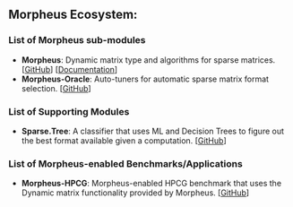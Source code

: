 ## Morpheus Ecosystem:

### List of Morpheus sub-modules
- **Morpheus**: Dynamic matrix type and algorithms for sparse matrices. [[GitHub](https://github.com/morpheus-org/morpheus)] [[Documentation](https://morpheus-org.github.io/morpheus)]
- **Morpheus-Oracle**: Auto-tuners for automatic sparse matrix format selection. [[GitHub](https://github.com/morpheus-org/morpheus-oracle)] 

### List of Supporting Modules
- **Sparse.Tree**: A classifier that uses ML and Decision Trees to figure out the best format available given a computation. [[GitHub](https://github.com/morpheus-org/sparse.tree)]

### List of Morpheus-enabled Benchmarks/Applications
- **Morpheus-HPCG**: Morpheus-enabled HPCG benchmark that uses the Dynamic matrix functionality provided by Morpheus. [[GitHub](https://github.com/morpheus-org/morpheus-hpcg.git)]
